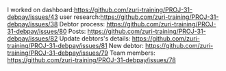 I worked on dashboard:https://github.com/zuri-training/PROJ-31-debpay/issues/43 
user research:https://github.com/zuri-training/PROJ-31-debpay/issues/38
Debtor process: https://github.com/zuri-training/PROJ-31-debpay/issues/80
Posts: https://github.com/zuri-training/PROJ-31-debpay/issues/82
Update debtors's details: https://github.com/zuri-training/PROJ-31-debpay/issues/81
New debtor: https://github.com/zuri-training/PROJ-31-debpay/issues/79
Team members: https://github.com/zuri-training/PROJ-31-debpay/issues/78
